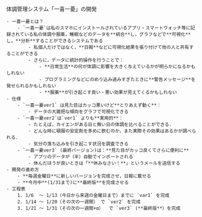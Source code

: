 体調管理システム「一喜一憂」の開発
 
    - 一喜一憂とは？
        - `一喜一憂`は私のスマホにインストールされているアプリ・スマートウォッチ等に記録されている私の体調や服薬，睡眠などのデータを**統合**し，グラフなどで**可視化**し，**分析**することができるシステムである
            - 私個人だけではなく，**日報**などに可視化結果を張り付けて他の人と共有することができる
            - さらに，データに統計的操作を行うことで：
                - **日常生活**の何が体調に影響を大きく与えているかが明らかになるかもしれない
                - プログラミングなどにのめり込み過みすぎたときに**警告メッセージ**を発せられるかもしれない
                - **服薬**が引き起こす良い・悪い効果が見えてくるかもしれない
    - 仕様
        - `一喜一憂ver1` は見た目はカッコ悪いけど**とりあえず動く**：
            - データの大雑把な傾向をグラフで可視化できる
        - `一喜一憂ver2`は`ver1` よりも**実用的**：
            - たとえば，カイエンがある日と無い日の体調を比べることができる．
            - どんな時に頓服の安定剤を多めに飲むのか，また実際その効果はあるかが調べられる．
            - 気分の落ち込みを引き起こす状況を調査できる
        - `一喜一憂ver3` (最終バージョン)は：**見た目がカッコ良くてさらに便利に**
            - アプリのデータが（半）自動でインポートされる
            - 休んだほうが良いときは「**休みなさい！**」というメールを送信する
    - 開発の進め方
        - **毎週金曜日**に新しいバージョンを完成させ，日報に載せる
        - **今月中**(1/31まで)に**最終版**を完成させる
    - 工程表
        1. 1/6  ～ 1/13（今日から来週の金曜日まで）までに `var1` を完成 
        2. 1/14 ～ 1/20（その次の一週間） で `ver2` を完成
        3. 1/21 ～ 1/31（その次の一週間+α）  で `ver3` (**最終版**）を完成
